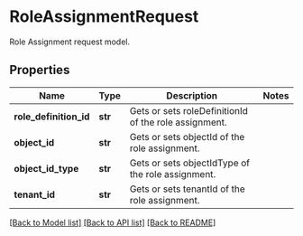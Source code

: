# RoleAssignmentRequest

Role Assignment request model.
## Properties
Name | Type | Description | Notes
------------ | ------------- | ------------- | -------------
**role_definition_id** | **str** | Gets or sets roleDefinitionId of the role assignment. | 
**object_id** | **str** | Gets or sets objectId of the role assignment. | 
**object_id_type** | **str** | Gets or sets objectIdType of the role assignment. | 
**tenant_id** | **str** | Gets or sets tenantId of the role assignment. | 

[[Back to Model list]](../README.md#documentation-for-models) [[Back to API list]](../README.md#documentation-for-api-endpoints) [[Back to README]](../README.md)


